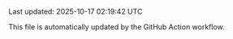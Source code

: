 Last updated: 2025-10-17 02:19:42 UTC

This file is automatically updated by the GitHub Action workflow.
